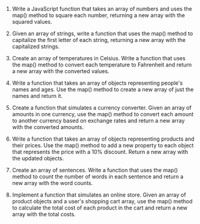 1. Write a JavaScript function that takes an array of numbers and uses the map() method to square each number, returning a new array with the squared values.

2. Given an array of strings, write a function that uses the map() method to capitalize the first letter of each string, returning a new array with the capitalized strings.

3. Create an array of temperatures in Celsius. Write a function that uses the map() method to convert each temperature to Fahrenheit and return a new array with the converted values.

4. Write a function that takes an array of objects representing people's names and ages. Use the map() method to create a new array of just the names and return it.

5. Create a function that simulates a currency converter. Given an array of amounts in one currency, use the map() method to convert each amount to another currency based on exchange rates and return a new array with the converted amounts.

6. Write a function that takes an array of objects representing products and their prices. Use the map() method to add a new property to each object that represents the price with a 10% discount. Return a new array with the updated objects.

7. Create an array of sentences. Write a function that uses the map() method to count the number of words in each sentence and return a new array with the word counts.

8. Implement a function that simulates an online store. Given an array of product objects and a user's shopping cart array, use the map() method to calculate the total cost of each product in the cart and return a new array with the total costs.